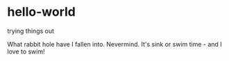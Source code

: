 # hello-world
trying things out

What rabbit hole have I fallen into. Nevermind. It's sink or swim time - and I love to swim! 
